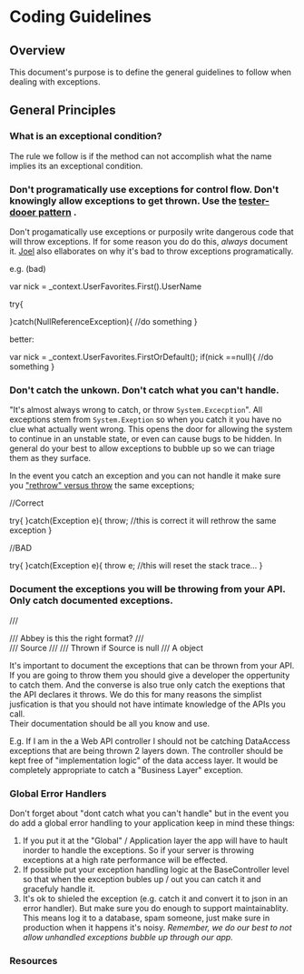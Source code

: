 # Coding Guidelines

## Overview

This document's purpose is to define the general guidelines to follow when dealing with exceptions.

## General Principles

### What is an exceptional condition?

The rule we follow is if the method can not accomplish what the name implies its an exceptional condition.  

### Don't programatically use exceptions for control flow.  Don't knowingly allow exceptions to get thrown.  Use the [tester-dooer pattern](http://msdn.microsoft.com/en-us/library/ms229009%28v=vs.110%29.aspx) .

Don't progamatically use exceptions or purposily write dangerous code that will throw exceptions.  If for some reason you do do this, *always* document it.  [Joel](http://www.joelonsoftware.com/articles/Wrong.html) also ellaborates on why it's bad to throw exceptions programatically.

e.g. (bad)

var nick = _context.UserFavorites.First().UserName 

try{

}catch(NullReferenceException){
  //do something
}

better:

var nick = _context.UserFavorites.FirstOrDefault();
if(nick ==null){
  //do something
}


### Don't catch the unkown.  Don't catch what you can't handle.

"It's almost always wrong to catch, or throw  `System.Excecption`".  All exceptions stem from `System.Exeption` so when you catch it you have no clue what actually went wrong.
This opens the door for allowing the system to continue in an unstable state, or even can cause bugs to be hidden. In general do your best to allow exceptions to bubble up so we can triage them as they surface.

In the event you catch an exception and you can not handle it make sure you ["rethrow" versus throw](http://stackoverflow.com/questions/22623/throwing-exceptions-best-practices) the same exceptions;

//Correct

try{
}catch(Exception e){
  throw;  //this is correct it will rethrow the same exception
}


//BAD

try{
}catch(Exception e){
  throw e;  //this will reset the stack trace...
}


### Document the exceptions you will be throwing from your API.  Only catch documented exceptions.

/// <summary>
/// Abbey is this the right format? 
/// </summary>
/// <param name="source">Source</param>
/// <exception cref="ArgumentNullException">
/// Thrown if Source is null</exception>
/// <returns>A object</returns>

It's important to document the exceptions that can be thrown from your API.  
If you are going to throw them you should give a developer the oppertunity to catch them.  And the converse is also true only catch the exeptions that the API declares it throws.  We do this for many reasons the simplist jusfication is that you should not have intimate knowledge of the APIs you call.  
Their documentation should be all you know and use.  

E.g.  If I am in the a Web API controller I should not be catching DataAccess exceptions that are being thrown 2 layers down.  The controller should be kept free of "implementation logic" of the data access layer.  It would be completely appropriate to catch a "Business Layer" exception.


### Global Error Handlers

Don't forget about "dont catch what you can't handle" but in the event you do add a global error handling to your application keep in mind these things:

1.  If you put it at the "Global" / Application layer the app will have to hault inorder to handle the exceptions.  So if your server is throwing exceptions at a high rate performance will be effected.
2.  If possible put your exception handling logic at the BaseController level so that when the exception bubles up / out you can catch it and gracefuly handle it.
3.  It's ok to shieled the exception (e.g. catch it and convert it to json in an error handler).  But make sure you do enough to support maintainablity.  This means log it to a database, spam someone, just make sure in production when it happens it's noisy.  *Remember, we do our best to not allow unhandled exceptions bubble up through our app.*
### Resources

